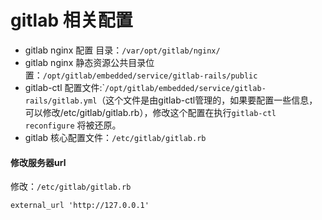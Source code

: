 # gitlab 相关配置

* gitlab nginx 配置 目录：`/var/opt/gitlab/nginx/`
* gitlab nginx 静态资源公共目录位置：`/opt/gitlab/embedded/service/gitlab-rails/public`
* gitlab-ctl 配置文件:\``/opt/gitlab/embedded/service/gitlab-rails/gitlab.yml`（这个文件是由gitlab-ctl管理的，如果要配置一些信息，可以修改/etc/gitlab/gitlab.rb），修改这个配置在执行`gitlab-ctl reconfigure` 将被还原。
* gitlab 核心配置文件：`/etc/gitlab/gitlab.rb`

#### 修改服务器url

修改：`/etc/gitlab/gitlab.rb`

```
external_url 'http://127.0.0.1'
```



